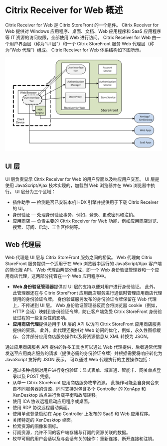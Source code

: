 # Citrix Receiver for Web 概述

Citrix Receiver for Web 是 Citrix StoreFront 的一个组件。 Citrix Receiver for Web 提供对 Windows 应用程序、桌面、文档、Web 应用程序和 SaaS 应用程序等 IT 资源的访问权限，全部使用 Web 进行访问。 Citrix Receiver for Web 由一个用户界面层（称为“UI 层”）和一个 Citrix StoreFront 服务 Web 代理层（称为“Web 代理”）组成。 Citrix Receiver for Web 体系结构如下图所示。

![体系结构](./architecture.png)

## UI 层

UI 层负责显示 Citrix Receiver for Web 的用户界面以及响应用户交互。 UI 层是使用 JavaScript/Ajax 技术实现的，加载到 Web 浏览器并在 Web 浏览器中执行。 UI 层分为三个区域：

* 插件助手 — 检测是否已安装本机 HDX 引擎并提供用于下载 Citrix Receiver 的 UI。
* 身份验证 — 处理身份验证事务，例如，登录、更改密码和注销。
* 应用商店 — 负责主要的 Citrix Receiver for Web 功能，例如应用商店浏览、搜索、订阅、启动、工作区控制等。

## Web 代理层

Web 代理是 UI 层与 Citrix StoreFront 服务之间的桥梁。 Web 代理向 Citrix StoreFront 服务提供一个适用于在 Web 浏览器中运行的 JavaScript/Ajax 客户端的简化版 API。 Web 代理由两部分组成，即一个 Web 身份验证管理器和一个应用商店代理，这两部分托管在一个 Web 应用程序中。

* **Web 身份验证管理器**提供对 UI 层的支持以便对用户进行身份验证。 此外，此管理器还在与 Citrix StoreFront 应用商店服务进行通信时管理应用商店代理使用的身份验证令牌。 身份验证服务发布的身份验证令牌保留在 Web 代理上，不传递到 UI 层。 Web 身份验证管理器反而会将浏览器 cookie（例如，HTTP 会话）映射到身份验证令牌，防止客户端免受 Citrix StoreFront 身份验证过程的一些复杂性的影响。
* **应用商店代理**提供适用于 UI 层的 API 以访问 Citrix StoreFront 应用商店服务提供的资源。 此外，此代理还提供对 Web 访问的优化，例如，永久性图标缓存、合并部分应用商店服务操作以及将资源信息从 XML 转换为 JSON。

通过应用商店服务 API 提供的许多工具也可以通过 Web 代理提供，后者通常代理发送至应用商店服务的请求（提供必需的身份验证令牌）并根据需要将响应转化为 JavaScript 友好的 JSON 表示。 可以通过 Web 代理执行的主要操作包括：

* 通过多种机制对用户进行身份验证：显式表单、域直通、智能卡、网关单点登录以及 POST 凭据。
* 从单一 Citrix StoreFront 应用商店服务枚举资源。 此操作可能会自身聚合来自不同服务器的资源，同时支持对包含多个 Controller 的 XenApp 和 XenDesktop 站点进行负载平衡和故障转移。
* 使用 ICA 协议远程启动应用程序或桌面。
* 使用 RDP 协议远程启动桌面。
* 使用单点登录启动在 App Controller 上发布的 SaaS 和 Web 应用程序。
* 关闭特定的 XenDesktop 桌面。
* 检索资源的图像和图标。
* 订阅资源，允许不同的客户端存储与订阅的资源关联的数据。
* 枚举可用的用户会话以及与会话有关的操作：重新连接、断开连接和注销。